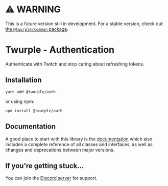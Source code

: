 # ⚠ WARNING

This is a future version still in development. For a stable version, check out [the `@twurple/common` package](https://www.npmjs.com/package/@twurple/common).

# Twurple - Authentication

Authenticate with Twitch and stop caring about refreshing tokens.

## Installation

	yarn add @twurple/auth

or using npm:

	npm install @twurple/auth

## Documentation

A good place to start with this library is the [documentation](https://twurple.js.org)
which also includes a complete reference of all classes and interfaces, as well as changes and deprecations between major versions.

## If you're getting stuck...

You can join the [Discord server](https://discord.gg/b9ZqMfz) for support.
